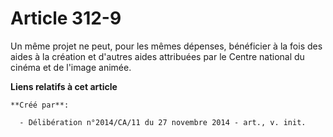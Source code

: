 # Article 312-9

Un même projet ne peut, pour les mêmes dépenses, bénéficier à la fois des aides à la création et d'autres aides attribuées
par le Centre national du cinéma et de l'image animée.

**Liens relatifs à cet article**

	**Créé par**:

	  - Délibération n°2014/CA/11 du 27 novembre 2014 - art., v. init.
